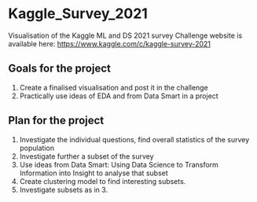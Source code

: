 # Kaggle_Survey_2021
Visualisation of the Kaggle ML and DS 2021 survey
Challenge website is available here: https://www.kaggle.com/c/kaggle-survey-2021

## Goals for the project
1. Create a finalised visualisation and post it in the challenge
2. Practically use ideas of EDA and from Data Smart in a project

## Plan for the project
1. Investigate the individual questions, find overall statistics of the survey population
2. Investigate further a subset of the survey
3. Use ideas from Data Smart: Using Data Science to Transform Information into Insight to analyse that subset
4. Create clustering model to find interesting subsets.
5. Investigate subsets as in 3.
